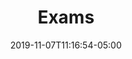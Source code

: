 ---
title: "Exams"
date: 2019-11-07T11:16:54-05:00
draft: false
content: >
    <p>There will be three one-hour exams at class times and a final exam.</p>
    <div class="maintabletemplate">
        <table summary="See table caption for summary." class="tablewidth50">
            <caption class="invisible">Exams files.</caption>
            <thead>
                <tr>
                    <th scope="col">EXAMS</th>
                    <th scope="col">SOLUTIONS</th>
                </tr>
            </thead>
            <tbody>
                <tr class="row">
                    <td>
                        Exam 1 (<a href="./resolveuid/e9bbec7a9a25a87715e8edd75e21d7b9">PDF </a>) 
                    </td> 
                    <td>
                        (<a href="./resolveuid/b7efef974f7a2c8b5c925f5ea8fc9152">PDF </a>) 
                    </td> 
                </tr> 
                <tr class="alt-row">
                    <td>
                        Exam 2 (<a href="./resolveuid/892238e7e16a658abd5813bea8399170">PDF </a>)
                    </td>
                    <td>
                        (<a href="./resolveuid/d669bf89c103559d51427d0916c5db61">PDF </a>) 
                    </td> 
                </tr> 
                <tr class="row">
                    <td>
                        Exam 3 (<a href="./resolveuid/c72789c2ac2ccaf5568a024c662882d2">PDF </a>) 
                    </td> 
                    <td>
                        (<a href="./resolveuid/edf08929f3b2b435c7d8ca85e8d5118d">PDF </a>) 
                    </td> 
                </tr> 
                <tr class="alt-row">
                    <td>
                        Final exam (<a href="./resolveuid/b799045edd80df18879088bcf872b214">PDF </a>) 
                    </td> 
                    <td>
                        (<a href="./resolveuid/45790724487e46dcc02f55d0fc092ab7">PDF </a>) 
                    </td> 
                </tr> 
            </tbody>
        </table> 
    </div> 
    <p>
        Exams and quizzes from previous years can be found in the 
        <a href="/courses/mathematics/18-06-linear-algebra-spring-2010/study-materials">study materials</a> section.
    </p>
menu: 
    main:
        name: "Exams"
---
